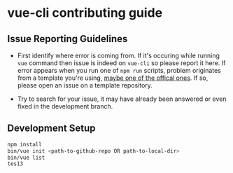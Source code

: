 # vue-cli contributing guide

## Issue Reporting Guidelines

- First identify where error is coming from. If it's occuring while running `vue` command then issue is indeed on
`vue-cli` so please report it here. If error appears when you run one of `npm run` scripts, problem originates
from a template you're using, [maybe one of the offical ones](https://github.com/vuejs-templates). If so, please
open an issue on a template repository.

- Try to search for your issue, it may have already been answered or even fixed in the development branch.

## Development Setup

``` bash
npm install
bin/vue init <path-to-github-repo OR path-to-local-dir>
bin/vue list
tes13
```
